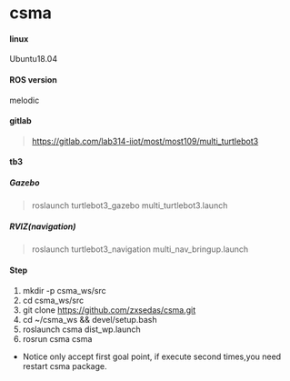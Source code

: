 # csma

#### linux
Ubuntu18.04

#### ROS version
melodic

#### gitlab
> https://gitlab.com/lab314-iiot/most/most109/multi_turtlebot3

#### tb3
##### Gazebo
 > roslaunch turtlebot3_gazebo multi_turtlebot3.launch

##### RVIZ(navigation)
> roslaunch turtlebot3_navigation multi_nav_bringup.launch


#### Step
1. mkdir -p csma_ws/src
2. cd csma_ws/src
3. git clone https://github.com/zxsedas/csma.git
4. cd ~/csma_ws && devel/setup.bash
5. roslaunch csma dist_wp.launch
6. rosrun csma csma

- Notice only accept first goal point, if execute second times,you need restart csma package.
